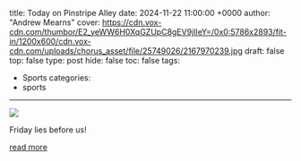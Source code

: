 title: Today on Pinstripe Alley
date: 2024-11-22 11:00:00 +0000
author: "Andrew Mearns"
cover: https://cdn.vox-cdn.com/thumbor/E2_yeWW6H0XqGZUpC8gEV9jIleY=/0x0:5786x2893/fit-in/1200x600/cdn.vox-cdn.com/uploads/chorus_asset/file/25749026/2167970239.jpg
draft: false
top: false
type: post
hide: false
toc: false
tags:
  - Sports
categories:
  - sports
---

![](https://cdn.vox-cdn.com/thumbor/E2_yeWW6H0XqGZUpC8gEV9jIleY=/0x0:5786x2893/fit-in/1200x600/cdn.vox-cdn.com/uploads/chorus_asset/file/25749026/2167970239.jpg)

Friday lies before us!

[read more](https://www.pinstripealley.com/2024/11/22/24302976/today-on-pinstripe-alley-11-22-24)
